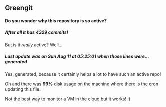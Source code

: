 ## Greengit

#### Do you wonder why this repository is so active?

##### After all it has 4329 commits!

But is it *really* active? Well...

##### Last update was on Sun Aug 11 at 05:25:01 when those lines were... generated

Yes, generated, because it certainly helps a lot to have such an active repo!

Oh and there was **99%** disk usage on the machine
where there is the cron updating this file.

Not the best way to monitor a VM in the cloud but it works! :)
